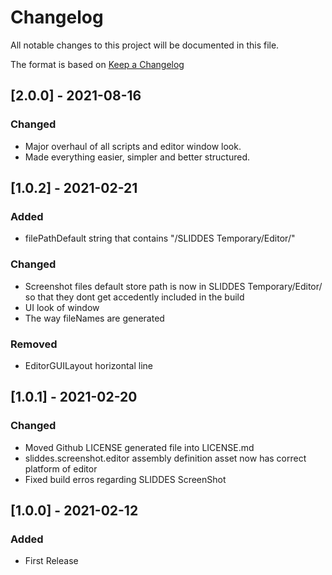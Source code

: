 # Changelog
All notable changes to this project will be documented in this file.

The format is based on [Keep a Changelog](https://keepachangelog.com/en/1.0.0/)

## [2.0.0] - 2021-08-16
### Changed
- Major overhaul of all scripts and editor window look.
- Made everything easier, simpler and better structured.

## [1.0.2] - 2021-02-21
### Added
- filePathDefault string that contains "/SLIDDES Temporary/Editor/"
### Changed
- Screenshot files default store path is now in SLIDDES Temporary/Editor/ so that they dont get accedently included in the build
- UI look of window
- The way fileNames are generated
### Removed
- EditorGUILayout horizontal line

## [1.0.1] - 2021-02-20
### Changed
- Moved Github LICENSE generated file into LICENSE.md
- sliddes.screenshot.editor assembly definition asset now has correct platform of editor
- Fixed build erros regarding SLIDDES ScreenShot

## [1.0.0] - 2021-02-12
### Added
- First Release
